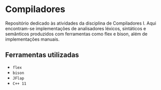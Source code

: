 # Compiladores

Repositório dedicado às atividades da disciplina de Compiladores I. Aqui encontram-se implementações de analisadores léxicos, sintáticos e semânticos produzidos com ferramentas como flex e bison, além de implementações manuais.

## Ferramentas utilizadas

* ``flex``
* ``bison``
* ``JFlap``
* ``C++ 11``
